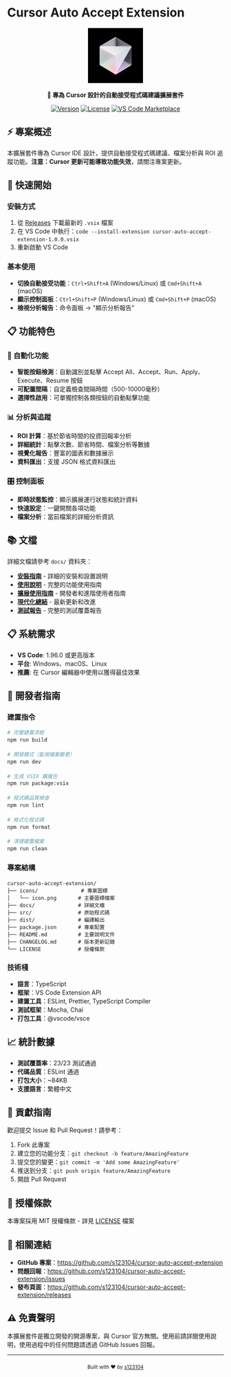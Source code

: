 # Cursor Auto Accept Extension

<div align="center">
  <img src="icons/icon.png" alt="Cursor Auto Accept Extension Logo" width="128" height="128" />
  
  **🚨 專為 Cursor 設計的自動接受程式碼建議擴展套件**
  
  [![Version](https://img.shields.io/badge/version-1.0.0-blue.svg)](https://marketplace.visualstudio.com/items?itemName=s123104.cursor-auto-accept-extension)
  [![License](https://img.shields.io/badge/license-MIT-green.svg)](LICENSE)
  [![VS Code Marketplace](https://img.shields.io/badge/VS%20Code-Marketplace-blue.svg)](https://marketplace.visualstudio.com/items?itemName=s123104.cursor-auto-accept-extension)
</div>

## ⚡ 專案概述

本擴展套件專為 Cursor IDE 設計，提供自動接受程式碼建議、檔案分析與 ROI 追蹤功能。**注意：Cursor 更新可能導致功能失效**，請關注專案更新。

## 🚀 快速開始

### 安裝方式

1. 從 [Releases](https://github.com/s123104/cursor-auto-accept-extension/releases) 下載最新的 `.vsix` 檔案
2. 在 VS Code 中執行：`code --install-extension cursor-auto-accept-extension-1.0.0.vsix`
3. 重新啟動 VS Code

### 基本使用

- **切換自動接受功能**：`Ctrl+Shift+A` (Windows/Linux) 或 `Cmd+Shift+A` (macOS)
- **顯示控制面板**：`Ctrl+Shift+P` (Windows/Linux) 或 `Cmd+Shift+P` (macOS)
- **檢視分析報告**：命令面板 → "顯示分析報告"

## 📋 功能特色

### 🤖 自動化功能

- **智能按鈕檢測**：自動識別並點擊 Accept All、Accept、Run、Apply、Execute、Resume 按鈕
- **可配置間隔**：自定義檢查間隔時間（500-10000毫秒）
- **選擇性啟用**：可單獨控制各類按鈕的自動點擊功能

### 📊 分析與追蹤

- **ROI 計算**：基於節省時間的投資回報率分析
- **詳細統計**：點擊次數、節省時間、檔案分析等數據
- **視覺化報告**：豐富的圖表和數據展示
- **資料匯出**：支援 JSON 格式資料匯出

### 🎛️ 控制面板

- **即時狀態監控**：顯示擴展運行狀態和統計資料
- **快速設定**：一鍵開關各項功能
- **檔案分析**：當前檔案的詳細分析資訊

## 📚 文檔

詳細文檔請參考 `docs/` 資料夾：

- **[安裝指南](docs/INSTALLATION.md)** - 詳細的安裝和設置說明
- **[使用說明](docs/USAGE.md)** - 完整的功能使用指南
- **[擴展使用指南](docs/EXTENSION_USAGE_GUIDE.md)** - 開發者和進階使用者指南
- **[現代化總結](docs/MODERNIZATION_SUMMARY.md)** - 最新更新和改進
- **[測試報告](docs/TEST_COMPLETION_REPORT.md)** - 完整的測試覆蓋報告

## 📋 系統需求

- **VS Code**: 1.96.0 或更高版本
- **平台**: Windows、macOS、Linux
- **推薦**: 在 Cursor 編輯器中使用以獲得最佳效果

## 🔧 開發者指南

### 建置指令

```bash
# 完整建置流程
npm run build

# 開發模式（監視檔案變更）
npm run dev

# 生成 VSIX 擴展包
npm run package:vsix

# 程式碼品質檢查
npm run lint

# 格式化程式碼
npm run format

# 清理建置檔案
npm run clean
```

### 專案結構

```
cursor-auto-accept-extension/
├── icons/              # 專案圖標
│   └── icon.png       # 主要圖標檔案
├── docs/              # 詳細文檔
├── src/               # 原始程式碼
├── dist/              # 編譯輸出
├── package.json       # 專案配置
├── README.md          # 主要說明文件
├── CHANGELOG.md       # 版本更新記錄
└── LICENSE            # 授權條款
```

### 技術棧

- **語言**：TypeScript
- **框架**：VS Code Extension API
- **建置工具**：ESLint, Prettier, TypeScript Compiler
- **測試框架**：Mocha, Chai
- **打包工具**：@vscode/vsce

## 📈 統計數據

- **測試覆蓋率**：23/23 測試通過
- **代碼品質**：ESLint 通過
- **打包大小**：~84KB
- **支援語言**：繁體中文

## 🤝 貢獻指南

歡迎提交 Issue 和 Pull Request！請參考：

1. Fork 此專案
2. 建立您的功能分支：`git checkout -b feature/AmazingFeature`
3. 提交您的變更：`git commit -m 'Add some AmazingFeature'`
4. 推送到分支：`git push origin feature/AmazingFeature`
5. 開啟 Pull Request

## 📄 授權條款

本專案採用 MIT 授權條款 - 詳見 [LICENSE](LICENSE) 檔案

## 🔗 相關連結

- **GitHub 專案**：https://github.com/s123104/cursor-auto-accept-extension
- **問題回報**：https://github.com/s123104/cursor-auto-accept-extension/issues
- **發布頁面**：https://github.com/s123104/cursor-auto-accept-extension/releases

## ⚠️ 免責聲明

本擴展套件是獨立開發的開源專案，與 Cursor 官方無關。使用前請詳閱使用說明，使用過程中的任何問題請透過 GitHub Issues 回報。

---

<div align="center">
  <sub>Built with ❤️ by <a href="https://github.com/s123104">s123104</a></sub>
</div>
